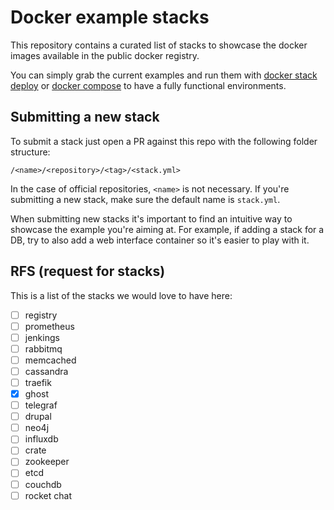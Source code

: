 # Docker example stacks

This repository contains a curated list of stacks to showcase the docker images
available in the public docker registry.

You can simply grab the current examples and run them with [docker stack deploy](https://docs.docker.com/engine/reference/commandline/stack_deploy/) or [docker compose](https://docs.docker.com/compose/)
to have a fully functional environments.

## Submitting a new stack

To submit a stack just open a PR against this repo with the following folder structure:

`/<name>/<repository>/<tag>/<stack.yml>`

In the case of official repositories, `<name>` is not necessary. If you're submitting a new stack,
make sure the default name is `stack.yml`. 

When submitting new stacks it's important to find an intuitive way to showcase the example you're aiming at.
For example, if adding a stack for a DB, try to also add a web interface container so it's easier to play with it. 

## RFS (request for stacks)

This is a list of the stacks we would love to have here:

- [ ] registry 
- [ ] prometheus
- [ ] jenkings
- [ ] rabbitmq
- [ ] memcached
- [ ] cassandra
- [ ] traefik
- [x] ghost
- [ ] telegraf
- [ ] drupal
- [ ] neo4j
- [ ] influxdb
- [ ] crate
- [ ] zookeeper
- [ ] etcd
- [ ] couchdb
- [ ] rocket chat
